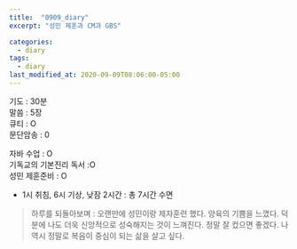 ```yaml
---
title:  "0909_diary"
excerpt: "성민 제훈과 CM과 GBS"

categories:
  - diary
tags:
  - diary
last_modified_at: 2020-09-09T08:06:00-05:00
---
```


기도 : 30분  
말씀 : 5장  
큐티 : O  
문단암송 : 0  
  
자바 수업 : O  
기독교의 기본진리 독서 :O  
성민 제훈준비 : O  

-  1시 취침, 6시 기상, 낮잠 2시간 : 총 7시간 수면  

> 하루를 되돌아보며 : 오랜만에 성민이랑 제자훈련 했다. 양육의 기쁨을 느꼈다. 덕분에 나도 더욱 신앙적으로 성숙해지는 것이 느껴진다. 정말 잘 컸으면 좋겠다. 나 역시 정말로 복음이 중심이 되는 삶을 살고 싶다.

